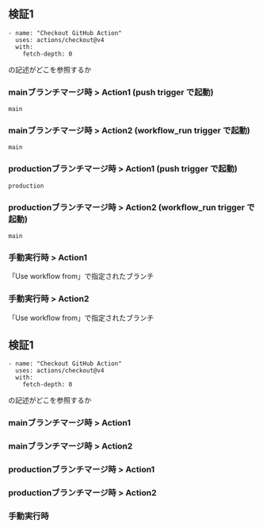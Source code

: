 ## 検証1

```
- name: "Checkout GitHub Action"
  uses: actions/checkout@v4
  with:
    fetch-depth: 0
```
の記述がどこを参照するか

### mainブランチマージ時 > Action1 (push trigger で起動)

`main`

### mainブランチマージ時 > Action2 (workflow_run trigger で起動)

`main`

### productionブランチマージ時 > Action1 (push trigger で起動)

`production`

### productionブランチマージ時 > Action2 (workflow_run trigger で起動)

`main`

### 手動実行時 > Action1

「Use workflow from」で指定されたブランチ

### 手動実行時 > Action2

「Use workflow from」で指定されたブランチ

## 検証1

```
- name: "Checkout GitHub Action"
  uses: actions/checkout@v4
  with:
    fetch-depth: 0
```
の記述がどこを参照するか

### mainブランチマージ時 > Action1

### mainブランチマージ時 > Action2

### productionブランチマージ時 > Action1

### productionブランチマージ時 > Action2

### 手動実行時

